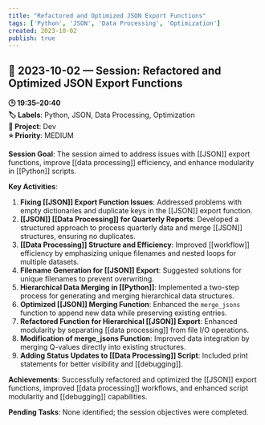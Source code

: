 ```yaml
---
title: "Refactored and Optimized JSON Export Functions"
tags: ['Python', 'JSON', 'Data Processing', 'Optimization']
created: 2023-10-02
publish: true
---
```


## 📅 2023-10-02 — Session: Refactored and Optimized JSON Export Functions

**🕒 19:35–20:40**  
**🏷️ Labels**: Python, JSON, Data Processing, Optimization  
**📂 Project**: Dev  
**⭐ Priority**: MEDIUM  


**Session Goal**: The session aimed to address issues with [[JSON]] export functions, improve [[data processing]] efficiency, and enhance modularity in [[Python]] scripts.

**Key Activities**:
1. **Fixing [[JSON]] Export Function Issues**: Addressed problems with empty dictionaries and duplicate keys in the [[JSON]] export function.
2. **[[JSON]] [[Data Processing]] for Quarterly Reports**: Developed a structured approach to process quarterly data and merge [[JSON]] structures, ensuring no duplicates.
3. **[[Data Processing]] Structure and Efficiency**: Improved [[workflow]] efficiency by emphasizing unique filenames and nested loops for multiple datasets.
4. **Filename Generation for [[JSON]] Export**: Suggested solutions for unique filenames to prevent overwriting.
5. **Hierarchical Data Merging in [[Python]]**: Implemented a two-step process for generating and merging hierarchical data structures.
6. **Optimized [[JSON]] Merging Function**: Enhanced the `merge_jsons` function to append new data while preserving existing entries.
7. **Refactored Function for Hierarchical [[JSON]] Export**: Enhanced modularity by separating [[data processing]] from file I/O operations.
8. **Modification of merge_jsons Function**: Improved data integration by merging Q-values directly into existing structures.
9. **Adding Status Updates to [[Data Processing]] Script**: Included print statements for better visibility and [[debugging]].

**Achievements**: Successfully refactored and optimized the [[JSON]] export functions, improved [[data processing]] workflows, and enhanced script modularity and [[debugging]] capabilities.

**Pending Tasks**: None identified; the session objectives were completed.
